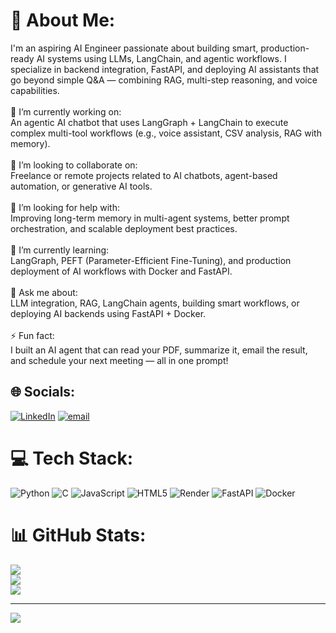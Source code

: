 # 💫 About Me:
I'm an aspiring AI Engineer passionate about building smart, production-ready AI systems using LLMs, LangChain, and agentic workflows. I specialize in backend integration, FastAPI, and deploying AI assistants that go beyond simple Q&A — combining RAG, multi-step reasoning, and voice capabilities.<br><br>🔭 I’m currently working on:<br>An agentic AI chatbot that uses LangGraph + LangChain to execute complex multi-tool workflows (e.g., voice assistant, CSV analysis, RAG with memory).<br><br>👯 I’m looking to collaborate on:<br>Freelance or remote projects related to AI chatbots, agent-based automation, or generative AI tools.<br><br>🤝 I’m looking for help with:<br>Improving long-term memory in multi-agent systems, better prompt orchestration, and scalable deployment best practices.<br><br>🌱 I’m currently learning:<br>LangGraph, PEFT (Parameter-Efficient Fine-Tuning), and production deployment of AI workflows with Docker and FastAPI.<br><br>💬 Ask me about:<br>LLM integration, RAG, LangChain agents, building smart workflows, or deploying AI backends using FastAPI + Docker.<br><br>⚡ Fun fact:<br>I built an AI agent that can read your PDF, summarize it, email the result, and schedule your next meeting — all in one prompt!


## 🌐 Socials:
[![LinkedIn](https://img.shields.io/badge/LinkedIn-%230077B5.svg?logo=linkedin&logoColor=white)](https://linkedin.com/in/https://www.linkedin.com/in/ritesh-kumar-shah-75a555320/) [![email](https://img.shields.io/badge/Email-D14836?logo=gmail&logoColor=white)](mailto:sahritesh678@gmail.com) 

# 💻 Tech Stack:
![Python](https://img.shields.io/badge/python-3670A0?style=for-the-badge&logo=python&logoColor=ffdd54) ![C](https://img.shields.io/badge/c-%2300599C.svg?style=for-the-badge&logo=c&logoColor=white) ![JavaScript](https://img.shields.io/badge/javascript-%23323330.svg?style=for-the-badge&logo=javascript&logoColor=%23F7DF1E) ![HTML5](https://img.shields.io/badge/html5-%23E34F26.svg?style=for-the-badge&logo=html5&logoColor=white) ![Render](https://img.shields.io/badge/Render-%46E3B7.svg?style=for-the-badge&logo=render&logoColor=white) ![FastAPI](https://img.shields.io/badge/FastAPI-005571?style=for-the-badge&logo=fastapi) ![Docker](https://img.shields.io/badge/docker-%230db7ed.svg?style=for-the-badge&logo=docker&logoColor=white)
# 📊 GitHub Stats:
![](https://github-readme-stats.vercel.app/api?username=Ritesh7Shah&theme=dark&hide_border=false&include_all_commits=false&count_private=false)<br/>
![](https://nirzak-streak-stats.vercel.app/?user=Ritesh7Shah&theme=dark&hide_border=false)<br/>
![](https://github-readme-stats.vercel.app/api/top-langs/?username=Ritesh7Shah&theme=dark&hide_border=false&include_all_commits=false&count_private=false&layout=compact)

---
[![](https://visitcount.itsvg.in/api?id=Ritesh7Shah&icon=0&color=0)](https://visitcount.itsvg.in)

<!-- Proudly created with GPRM ( https://gprm.itsvg.in ) -->
